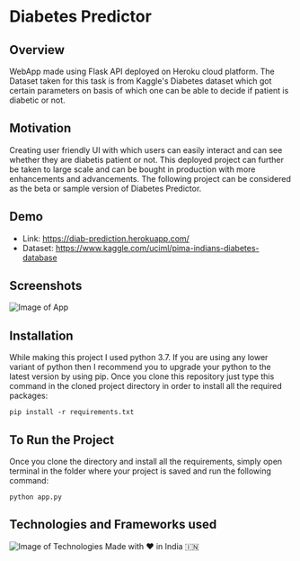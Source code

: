 # Diabetes Predictor

## Overview 

WebApp made using Flask API deployed on Heroku cloud platform. The Dataset taken for this task is from Kaggle's Diabetes dataset which got certain parameters on basis of which one can be able to decide if patient is diabetic or not.

## Motivation

Creating user friendly UI with which users can easily interact and can see whether they are diabetis patient or not. This deployed project can further be taken to large scale and can be bought in production with more enhancements and advancements. The following project can be considered as the beta or sample version of Diabetes Predictor.

## Demo

- Link: https://diab-prediction.herokuapp.com/
- Dataset: https://www.kaggle.com/uciml/pima-indians-diabetes-database

## Screenshots
![Image of App](https://theforetech.com/wp-content/uploads/2020/11/screenshot.png)


## Installation

While making this project I used python 3.7. If you are using any lower variant of python then I recommend you to upgrade your python to the latest version by using pip. Once you clone this repository just type this command in the cloned project directory in order to install all the required packages:

```
pip install -r requirements.txt
```
## To Run the Project

Once you clone the directory and install all the requirements, simply open terminal in the folder where your project is saved and run the following command:

```
python app.py
```

## Technologies and Frameworks used
![Image of Technologies](https://theforetech.com/wp-content/uploads/2020/11/Untitled-design.png)
Made with  ♥️  in India 🇮🇳

